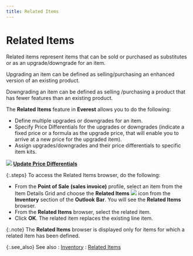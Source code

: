 ```yaml
---
title: Related Items
---
```


# Related Items


Related items represent items that can be sold or purchased as substitutes  or as an upgrade/downgrade for an item.


Upgrading an item can be defined as selling/purchasing an enhanced version  of an existing product.


Downgrading an item can be defined as selling /purchasing a product  that has fewer features than an existing product.


The **Related** **Items**  feature in **Everest** allows you  to do the following:

- Define multiple  upgrades or downgrades for an item.
- Specify Price  Differentials for the upgrades or downgrades (indicate a fixed price or  a formula as the upgrade price, that will enable you to arrive at a new  price for the upgraded item).
- Assign upgrades/downgrades  and their price differentials to specific item kits.



**![]({{site.pos_baseurl}}/img/lens.gif) [Update  Price Differentials]({{site.mi_chm}}/misc/update_price_differentials.html)**


{:.steps}
To  access the Related Items browser, do the following:

- From the **Point of Sale** **(sales 
 invoice)** profile, select an item from the Item Details Grid and  choose the **Related Items** ![]({{site.pos_baseurl}}/img/pos_related_items_icon_outlook_bar.gif) icon from the **Inventory**  section of the **Outlook** **Bar**.  You will see the **Related Items** browser.
- From the **Related Items** browser, select the related  item.
- Click **OK**. The related item replaces the existing  line item.



{:.note}
The **Related Items**  browser is displayed only for items for which a related item has been  defined.


{:.see_also}
See also
: [Inventory]({{site.pos_baseurl}}/misc/inventory_pos_outlook_bar.html)
: [Related  Items]({{site.mi_chm}}/the-items-browser/other-options/related_items.html)
